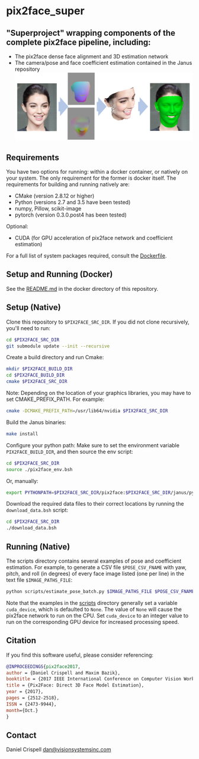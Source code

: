 # pix2face_super
## "Superproject" wrapping components of the complete pix2face pipeline, including:
   * The pix2face dense face alignment and 3D estimation network
   * The camera/pose and face coefficient estimation contained in the Janus repository
![](pix2face_super_teaser.png "pix2face_teaser")

## Requirements
You have two options for running: within a docker container, or natively on your system. The only requirement for the former is docker itself.  The requirements for building and running natively are:

   * CMake (version 2.8.12 or higher)
   * Python (versions 2.7 and 3.5 have been tested)
   * numpy, Pillow, scikit-image
   * pytorch (version 0.3.0.post4 has been tested)

Optional:

   * CUDA (for GPU acceleration of pix2face network and coefficient estimation)

For a full list of system packages required, consult the [Dockerfile](./docker/Dockerfile).

## Setup and Running (Docker)
See the [README.md](./docker/README.md) in the docker directory of this repository.


## Setup (Native)
Clone this repository to `$PIX2FACE_SRC_DIR`. If you did not clone recursively, you'll need to run:
```bash
cd $PIX2FACE_SRC_DIR
git submodule update --init --recursive
```

Create a build directory and run Cmake:
```bash
mkdir $PIX2FACE_BUILD_DIR
cd $PIX2FACE_BUILD_DIR
cmake $PIX2FACE_SRC_DIR
```

Note: Depending on the location of your graphics libraries, you may have to set CMAKE_PREFIX_PATH. For example:
```bash
cmake -DCMAKE_PREFIX_PATH=/usr/lib64/nvidia $PIX2FACE_SRC_DIR
```

Build the Janus binaries:
```bash
make install
```

Configure your python path:
Make sure to set the environment variable `PIX2FACE_BUILD_DIR`, and then source the env script:
```bash
cd $PIX2FACE_SRC_DIR
source ./pix2face_env.bsh
```

Or, manually:

```bash
export PYTHONPATH=$PIX2FACE_SRC_DIR/pix2face:$PIX2FACE_SRC_DIR/janus/python:$PIX2FACE_BUILD_DIR/janus/lib
```

Download the required data files to their correct locations by running the `download_data.bsh` script:
```bash
cd $PIX2FACE_SRC_DIR
./download_data.bsh
```


## Running (Native)
The scripts directory contains several examples of pose and coefficient estimation. For example, to generate a CSV file `$POSE_CSV_FNAME` with yaw, pitch, and roll (in degrees) of every face image listed (one per line) in the text file `$IMAGE_PATHS_FILE`:
``` bash
python scripts/estimate_pose_batch.py $IMAGE_PATHS_FILE $POSE_CSV_FNAME
```

Note that the examples in the [scripts](./scripts) directory generally set a variable `cuda_device`, which is defaulted to `None`.  The value of `None` will cause the pix2face network to run on the CPU.  Set `cuda_device` to an integer value to run on the corresponding GPU device for increased processing speed.


## Citation
If you find this software useful, please consider referencing:

```bibtex
@INPROCEEDINGS{pix2face2017,
author = {Daniel Crispell and Maxim Bazik},
booktitle = {2017 IEEE International Conference on Computer Vision Workshop (ICCVW)},
title = {Pix2Face: Direct 3D Face Model Estimation},
year = {2017},
pages = {2512-2518},
ISSN = {2473-9944},
month={Oct.}
}
```


## Contact
Daniel Crispell [dan@visionsystemsinc.com](mailto:dan@visionsystemsinc.com)

